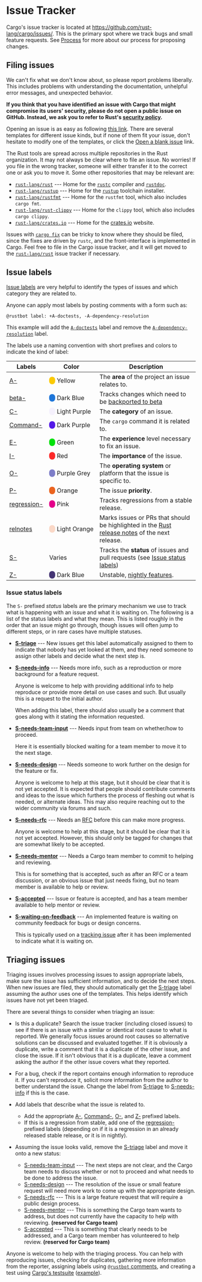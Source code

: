 # Issue Tracker

Cargo's issue tracker is located at
<https://github.com/rust-lang/cargo/issues/>. This is the primary spot where
we track bugs and small feature requests. See [Process] for more about our
process for proposing changes.

## Filing issues

We can't fix what we don't know about, so please report problems liberally.
This includes problems with understanding the documentation, unhelpful error
messages, and unexpected behavior.

**If you think that you have identified an issue with Cargo that might
compromise its users' security, please do not open a public issue on GitHub.
Instead, we ask you to refer to Rust's [security policy].**

Opening an issue is as easy as following [this link][new-issues]. There are
several templates for different issue kinds, but if none of them fit your
issue, don't hesitate to modify one of the templates, or click the [Open a
blank issue] link.

The Rust tools are spread across multiple repositories in the Rust
organization. It may not always be clear where to file an issue. No worries!
If you file in the wrong tracker, someone will either transfer it to the
correct one or ask you to move it. Some other repositories that may be
relevant are:

* [`rust-lang/rust`] --- Home for the [`rustc`] compiler and [`rustdoc`].
* [`rust-lang/rustup`] --- Home for the [`rustup`] toolchain installer.
* [`rust-lang/rustfmt`] --- Home for the `rustfmt` tool, which also includes `cargo fmt`.
* [`rust-lang/rust-clippy`] --- Home for the `clippy` tool, which also includes `cargo clippy`.
* [`rust-lang/crates.io`] --- Home for the [crates.io] website.

Issues with [`cargo fix`] can be tricky to know where they should be filed,
since the fixes are driven by `rustc`, and the front-interface is implemented
in Cargo. Feel free to file in the Cargo issue tracker, and it will get moved
to the [`rust-lang/rust`] issue tracker if necessary.

[Process]: process/index.md
[security policy]: https://www.rust-lang.org/security.html
[new-issues]: https://github.com/rust-lang/cargo/issues/new/choose
[Open a blank issue]: https://github.com/rust-lang/cargo/issues/new
[`rust-lang/rust`]: https://github.com/rust-lang/rust
[`rust-lang/rustup`]: https://github.com/rust-lang/rustup
[`rust-lang/rustfmt`]: https://github.com/rust-lang/rustfmt
[`rust-lang/rust-clippy`]: https://github.com/rust-lang/rust-clippy
[`rustc`]: https://doc.rust-lang.org/rustc/
[`rustdoc`]: https://doc.rust-lang.org/rustdoc/
[`rustup`]: https://rust-lang.github.io/rustup/
[`rust-lang/crates.io`]: https://github.com/rust-lang/crates.io
[crates.io]: https://crates.io/
[`cargo fix`]: https://doc.rust-lang.org/cargo/commands/cargo-fix.html

## Issue labels

[Issue labels] are very helpful to identify the types of issues and which
category they are related to.

Anyone can apply most labels by posting comments with a form such as:

```text
@rustbot label: +A-doctests, -A-dependency-resolution
```

This example will add the [`A-doctests`] label and remove the
[`A-dependency-resolution`] label.

[Issue labels]: https://github.com/rust-lang/cargo/labels
[`A-doctests`]: https://github.com/rust-lang/cargo/labels/A-doctests
[`A-dependency-resolution`]: https://github.com/rust-lang/cargo/labels/A-dependency-resolution

The labels use a naming convention with short prefixes and colors to indicate
the kind of label:

<style>
.label-color {
    border-radius:0.5em;
}
table td:nth-child(2) {
    white-space: nowrap;
}

</style>

| Labels | Color | Description |
|--------|-------|-------------|
| [A-]   | <span class="label-color" style="background-color:#fbca04;">&#x2003;</span>&nbsp;Yellow | The **area** of the project an issue relates to. |
| [beta-] | <span class="label-color" style="background-color:#1e76d9;">&#x2003;</span>&nbsp;Dark Blue | Tracks changes which need to be [backported to beta][beta-backport] |
| [C-] | <span class="label-color" style="background-color:#f5f1fd;">&#x2003;</span>&nbsp;Light Purple | The **category** of an issue. |
| [Command-] | <span class="label-color" style="background-color:#5319e7;">&#x2003;</span>&nbsp;Dark Purple | The `cargo` command it is related to. |
| [E-] | <span class="label-color" style="background-color:#02e10c;">&#x2003;</span>&nbsp;Green | The **experience** level necessary to fix an issue. |
| [I-] | <span class="label-color" style="background-color:#fc2929;">&#x2003;</span>&nbsp;Red | The **importance** of the issue. |
| [O-] | <span class="label-color" style="background-color:#7e7ec8;">&#x2003;</span>&nbsp;Purple Grey | The **operating system** or platform that the issue is specific to. |
| [P-] | <span class="label-color" style="background-color:#eb6420;">&#x2003;</span>&nbsp;Orange | The issue **priority**. |
| [regression-] | <span class="label-color" style="background-color:#e4008a;">&#x2003;</span>&nbsp;Pink | Tracks regressions from a stable release. |
| [relnotes] | <span class="label-color" style="background-color:#fad8c7;">&#x2003;</span>&nbsp;Light Orange | Marks issues or PRs that should be highlighted in the [Rust release notes] of the next release. |
| [S-] | Varies | Tracks the **status** of issues and pull requests (see [Issue status labels](#issue-status-labels)) |
| [Z-] | <span class="label-color" style="background-color:#453574;">&#x2003;</span>&nbsp;Dark Blue | Unstable, [nightly features]. |


[A-]: https://github.com/rust-lang/cargo/labels?q=A
[beta-]: https://github.com/rust-lang/cargo/labels?q=beta
[beta-backport]: https://forge.rust-lang.org/release/backporting.html#beta-backporting-in-rust-langcargo
[C-]: https://github.com/rust-lang/cargo/labels?q=C
[Command-]: https://github.com/rust-lang/cargo/labels?q=Command
[E-]: https://github.com/rust-lang/cargo/labels?q=E
[I-]: https://github.com/rust-lang/cargo/labels?q=I
[nightly features]: https://doc.rust-lang.org/nightly/cargo/reference/unstable.html
[O-]: https://github.com/rust-lang/cargo/labels?q=O
[P-]: https://github.com/rust-lang/cargo/labels?q=P
[regression-]: https://github.com/rust-lang/cargo/labels?q=regression
[relnotes]: https://github.com/rust-lang/cargo/issues?q=label%3Arelnotes
[Rust release notes]: https://github.com/rust-lang/rust/blob/master/RELEASES.md
[S-]: https://github.com/rust-lang/cargo/labels?q=S
[Z-]: https://github.com/rust-lang/cargo/labels?q=nightly

### Issue status labels

The `S-` prefixed *status* labels are the primary mechanism we use to track
what is happening with an issue and what it is waiting on. The following is a
list of the status labels and what they mean. This is listed roughly in the
order that an issue might go through, though issues will often jump to
different steps, or in rare cases have multiple statuses.

* **[S-triage]** --- New issues get this label automatically assigned to them
  to indicate that nobody has yet looked at them, and they need someone to
  assign other labels and decide what the next step is.

* **[S-needs-info]** --- Needs more info, such as a reproduction or more
  background for a feature request.

  Anyone is welcome to help with providing additional info to help reproduce
  or provide more detail on use cases and such. But usually this is a request
  to the initial author.

  When adding this label, there should also usually be a comment that goes
  along with it stating the information requested.

* **[S-needs-team-input]** --- Needs input from team on whether/how to
  proceed.

  Here it is essentially blocked waiting for a team member to move it to the
  next stage.

* **[S-needs-design]** --- Needs someone to work further on the design for the
  feature or fix.

  Anyone is welcome to help at this stage, but it should be clear that it is
  not yet accepted. It is expected that people should contribute comments and
  ideas to the issue which furthers the process of fleshing out what is
  needed, or alternate ideas. This may also require reaching out to the wider
  community via forums and such.

* **[S-needs-rfc]** --- Needs an [RFC] before this can make more progress.

  Anyone is welcome to help at this stage, but it should be clear that it is
  not yet accepted. However, this should only be tagged for changes that are
  somewhat likely to be accepted.

* **[S-needs-mentor]** --- Needs a Cargo team member to commit to helping and
  reviewing.

  This is for something that is accepted, such as after an RFC or a team
  discussion, or an obvious issue that just needs fixing, but no team member
  is available to help or review.

* **[S-accepted]** --- Issue or feature is accepted, and has a team member
  available to help mentor or review.

* **[S-waiting-on-feedback]** --- An implemented feature is waiting on
  community feedback for bugs or design concerns.

  This is typically used on a [tracking issue] after it has been implemented
  to indicate what it is waiting on.


[S-triage]: https://github.com/rust-lang/cargo/labels/S-triage
[S-needs-info]: https://github.com/rust-lang/cargo/labels/S-needs-info
[S-needs-team-input]: https://github.com/rust-lang/cargo/labels/S-needs-team-input
[S-needs-design]: https://github.com/rust-lang/cargo/labels/S-needs-design
[S-needs-rfc]: https://github.com/rust-lang/cargo/labels/S-needs-rfc
[S-needs-mentor]: https://github.com/rust-lang/cargo/labels/S-needs-mentor
[S-accepted]: https://github.com/rust-lang/cargo/labels/S-accepted
[S-waiting-on-feedback]: https://github.com/rust-lang/cargo/labels/S-waiting-on-feedback
[RFC]: https://github.com/rust-lang/rfcs/
[tracking issue]: https://github.com/rust-lang/cargo/labels/C-tracking-issue

## Triaging issues

Triaging issues involves processing issues to assign appropriate labels, make
sure the issue has sufficient information, and to decide the next steps.
When new issues are filed, they should automatically get the [S-triage] label
assuming the author uses one of the templates. This helps identify which
issues have not yet been triaged.

There are several things to consider when triaging an issue:

* Is this a duplicate? Search the issue tracker (including closed issues) to
  see if there is an issue with a similar or identical root cause to what is reported.
  We generally focus issues around root causes so alternative solutions can be
  discussed and evaluated together.
  If it is obviously a duplicate, write a comment that it is a duplicate of the
  other issue, and close the issue.
  If it isn't obvious that it is a duplicate, leave a comment asking the author
  if the other issue covers what they reported.

* For a bug, check if the report contains enough information to reproduce it.
  If you can't reproduce it, solicit more information from the author to
  better understand the issue.
  Change the label from [S-triage] to [S-needs-info] if this is the case.

* Add labels that describe what the issue is related to.

    * Add the appropriate [A-], [Command-], [O-], and [Z-] prefixed labels.
    * If this is a regression from stable, add one of the [regression-]
      prefixed labels (depending on if it is a regression in an already
      released stable release, or it is in nightly).

* Assuming the issue looks valid, remove the [S-triage] label and move it onto
  a new status:

  * [S-needs-team-input] --- The next steps are not clear, and the Cargo team
    needs to discuss whether or not to proceed and what needs to be done to
    address the issue.
  * [S-needs-design] --- The resolution of the issue or small feature request
    will need more work to come up with the appropriate design.
  * [S-needs-rfc] --- This is a large feature request that will require a
    public design process.
  * [S-needs-mentor] --- This is something the Cargo team wants to address,
    but does not currently have the capacity to help with reviewing. **(reserved for Cargo team)**
  * [S-accepted] --- This is something that clearly needs to be addressed, and
    a Cargo team member has volunteered to help review. **(reserved for Cargo team)**

Anyone is welcome to help with the triaging process. You can help with
reproducing issues, checking for duplicates, gathering more information from
the reporter, assigning labels using [`@rustbot` comments](#issue-labels), and
creating a test using [Cargo's testsuite] ([example][cargotest-example]).

[Cargo's testsuite]: tests/writing.md
[cargotest-example]: https://github.com/rust-lang/cargo/issues/11628#issuecomment-1411088951
